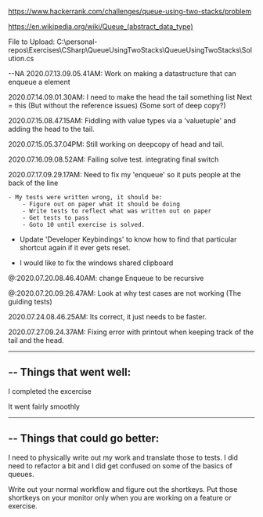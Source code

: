 https://www.hackerrank.com/challenges/queue-using-two-stacks/problem

https://en.wikipedia.org/wiki/Queue_(abstract_data_type)


File to Upload:
C:\personal-repos\Exercises\CSharp\QueueUsingTwoStacks\QueueUsingTwoStacks\Solution.cs


--NA 2020.07.13.09.05.41AM: Work on making a datastructure that can enqueue a element

<NA> 2020.07.14.09.01.30AM: I need to make the head the tail something list Next = this (But without the reference issues) (Some sort of deep copy?)

<NA> 2020.07.15.08.47.15AM: Fiddling with value types via a 'valuetuple' and adding the head to the tail.

<NA> 2020.07.15.05.37.04PM: Still working on deepcopy of head and tail.

<NA> 2020.07.16.09.08.52AM: Failing solve test. integrating final switch


<NA> 2020.07.17.09.29.17AM: Need to fix my 'enqueue' so it puts people at the back of the line


	- My tests were written wrong, it should be:
		- Figure out on paper what it should be doing
		- Write tests to reflect what was written out on paper
		- Get tests to pass
		- Goto 10 until exercise is solved.

   - Update 'Developer Keybindings' to know how to find that particular shortcut again if it ever gets reset.

   - I would like to fix the windows shared clipboard

   <NA> <DONE>@:2020.07.20.08.46.40AM: change Enqueue to be recursive

  <NA> <DONE>@:2020.07.20.09.26.47AM: Look at why test cases are not working (The guiding tests)

  <NA> 2020.07.24.08.46.25AM: Its correct, it just needs to be faster.

  <NA> 2020.07.27.09.24.37AM: Fixing error with printout when keeping track of the tail and the head.


--------------------------------------
-- Things that went well:
--------------------------------------

I completed the excercise

It went fairly smoothly

--------------------------------------
-- Things that could go better:
--------------------------------------

I need to physically write out my work and translate those to tests. I did need to refactor a bit and I did get confused on some of the basics of queues.

Write out your normal workflow and figure out the shortkeys. Put those shortkeys on your monitor only when you are working on a feature or exercise.

